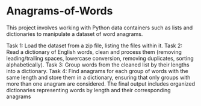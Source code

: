# Anagrams-of-Words

This project involves working with Python data containers such as lists and dictionaries to manipulate a dataset of word anagrams.

Task 1: Load the dataset from a zip file, listing the files within it.
Task 2: Read a dictionary of English words, clean and process them (removing leading/trailing spaces, lowercase conversion, removing duplicates, sorting alphabetically).
Task 3: Group words from the cleaned list by their lengths into a dictionary.
Task 4: Find anagrams for each group of words with the same length and store them in a dictionary, ensuring that only groups with more than one anagram are considered.
The final output includes organized dictionaries representing words by length and their corresponding anagrams
